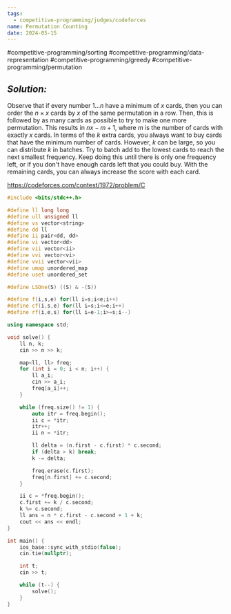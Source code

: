 ```yaml
---
tags:
  - competitive-programming/judges/codeforces
name: Permutation Counting
date: 2024-05-15
---
```

#competitive-programming/sorting #competitive-programming/data-representation #competitive-programming/greedy #competitive-programming/permutation 
## _Solution:_
Observe that if every number $1\dots n$ have a minimum of $x$ cards, then you can order the $n\times x$ cards by $x$ of the same permutation in a row. Then, this is followed by as many cards as possible to try to make one more permutation. This results in $nx-m+1$, where $m$ is the number of cards with exactly $x$ cards. In terms of the $k$ extra cards, you always want to buy cards that have the minimum number of cards. However, $k$ can be large, so you can distribute $k$ in batches. Try to batch add to the lowest cards to reach the next smallest frequency. Keep doing this until there is only one frequency left, or if you don't have enough cards left that you could buy. With the remaining cards, you can always increase the score with each card.

https://codeforces.com/contest/1972/problem/C
```cpp
#include <bits/stdc++.h>

#define ll long long
#define ull unsigned ll
#define vs vector<string>
#define dd ll
#define ii pair<dd, dd>
#define vi vector<dd>
#define vii vector<ii>
#define vvi vector<vi>
#define vvii vector<vii>
#define umap unordered_map
#define uset unordered_set

#define LSOne(S) ((S) & -(S))

#define f(i,s,e) for(ll i=s;i<e;i++)
#define cf(i,s,e) for(ll i=s;i<=e;i++)
#define rf(i,e,s) for(ll i=e-1;i>=s;i--)

using namespace std;

void solve() {
    ll n, k;
    cin >> n >> k;

    map<ll, ll> freq;
    for (int i = 0; i < n; i++) {
        ll a_i;
        cin >> a_i;
        freq[a_i]++;
    }

    while (freq.size() != 1) {
        auto itr = freq.begin();
        ii c = *itr;
        itr++;
        ii n = *itr;

        ll delta = (n.first - c.first) * c.second;
        if (delta > k) break;
        k -= delta;

        freq.erase(c.first);
        freq[n.first] += c.second;
    }

    ii c = *freq.begin();
    c.first += k / c.second;
    k %= c.second;
    ll ans = n * c.first - c.second + 1 + k;
    cout << ans << endl;
}

int main() {
    ios_base::sync_with_stdio(false);
    cin.tie(nullptr);

    int t;
    cin >> t;

    while (t--) {
        solve();
    }
}
```